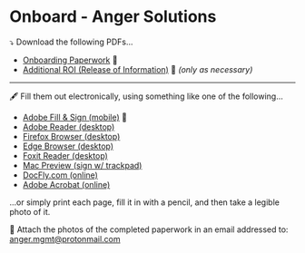 # Onboard - Anger Solutions
⤵️ Download the following PDFs...
* [Onboarding Paperwork](https://github.com/AngerSolutions/angersolutions.github.io/raw/main/onboard/Onboarding-AngerSolutions.pdf) 📄
* [Additional ROI (Release of Information)](https://github.com/AngerSolutions/angersolutions.github.io/raw/main/onboard/ROI-AngerSolutions.pdf) 📄 _(only as necessary)_

---

🖋️ Fill them out electronically, using something like one of the following...
* [Adobe Fill & Sign (mobile)](https://www.adobe.com/acrobat/mobile/fill-sign-pdfs.html) 📱
* [Adobe Reader (desktop)](https://get.adobe.com/reader)
* [Firefox Browser (desktop)](https://www.mozilla.org/en-US/firefox/new)
* [Edge Browser (desktop)](https://www.microsoft.com/edge)
* [Foxit Reader (desktop)](https://www.foxitsoftware.com/pdf-reader)
* [Mac Preview (sign w/ trackpad)](https://support.apple.com/guide/preview/welcome/mac)
* [DocFly.com (online)](https://www.docfly.com/sign-pdf)
* [Adobe Acrobat (online)](https://www.adobe.com/acrobat/online/sign-pdf.html)

...or simply print each page, fill it in with a pencil, and then take a legible photo of it.

📨 Attach the photos of the completed paperwork in an email addressed to: <anger.mgmt@protonmail.com>
